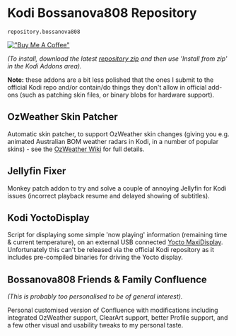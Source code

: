 Kodi Bossanova808 Repository
===================================

`repository.bossanova808`

[!["Buy Me A Coffee"](https://www.buymeacoffee.com/assets/img/custom_images/orange_img.png)](https://www.buymeacoffee.com/bossanova808) 

_(To install, download the latest [repository zip](https://github.com/bossanova808/repository.bossanova808/tree/42b19fc74f4158414b3d444f1f43904f9c5a2b0d/repository-downloads/repository.bossanova808) and then use 'Install from zip' in the Kodi Addons area)._

**Note:** these addons are a bit less polished that the ones I submit to the official Kodi repo and/or contain/do things they don't allow in official add-ons (such as patching skin files, or binary blobs for hardware support).  

## OzWeather Skin Patcher

Automatic skin patcher, to support OzWeather skin changes (giving you e.g. animated Australian BOM weather radars in Kodi, in a number of popular skins) - see the [OzWeather Wiki](https://kodi.wiki/index.php?title=Add-on:Oz_Weather) for full details.

## Jellyfin Fixer

Monkey patch addon to try and solve a couple of annoying Jellyfin for Kodi issues (incorrect playback resume and delayed showing of subtitles).

## Kodi YoctoDisplay

Script for displaying some simple 'now playing' information (remaining time & current temperature), on an external USB connected [Yocto MaxiDisplay](https://www.yoctopuce.com/EN/products/usb-displays/yocto-maxidisplay).  Unfortunately this can't be released via the official Kodi repository as it includes pre-compiled binaries for driving the Yocto display.

## Bossanova808 Friends & Family Confluence

_(This is probably too personalised to be of general interest)._

Personal customised version of Confluence with modifications including integrated OzWeather support, ClearArt support, better Profile support, and a few other visual and usability tweaks to my personal taste.  
